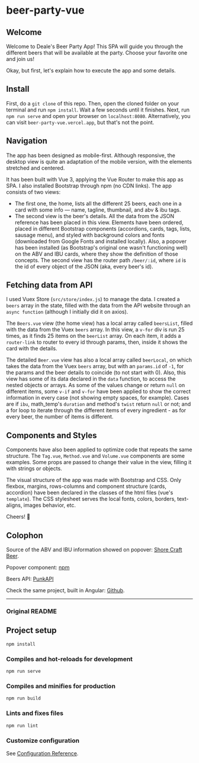 # beer-party-vue

## Welcome
Welcome to Deale's Beer Party App! This SPA will guide you through the different beers that will be available at the party. Choose your favorite one and join us!

Okay, but first, let's explain how to execute the app and some details.

## Install
First, do a `git clone` of this repo. Then, open the cloned folder on your terminal and run `npm install`. Wait a few seconds until it finishes. Next, run `npm run serve` and open your browser on `localhost:8080`. Alternatively, you can visit `beer-party-vue.vercel.app`, but that's not the point.

## Navigation
The app has been designed as mobile-first. Although responsive, the desktop view is quite an adaptation of the mobile version, with the elements stretched and centered.

It has been built with Vue 3, applying the Vue Router to make this app as SPA. I also installed Bootstrap through npm (no CDN links). The app consists of two views:
- The first one, the home, lists all the different 25 beers, each one in a card with some info — name, tagline, thumbnail, and abv & ibu tags.
- The second view is the beer's details. All the data from the JSON reference has been placed in this view. Elements have been ordered, placed in different Bootstrap components (accordions, cards, tags, lists, sausage menu), and styled with background colors and fonts (downloaded from Google Fonts and installed locally). Also, a popover has been installed (as Bootstrap's original one wasn't functioning well) on the ABV and IBU cards, where they show the definition of those concepts. The second view has the router path `/beer/:id`, where `id` is the id of every object of the JSON (aka, every beer's id).

## Fetching data from API
I used Vuex Store (`src/store/index.js`) to manage the data. I created a `beers` array in the state, filled with the data from the API website through an `async function` (although I initially did it on axios).

The `Beers.vue` view (the home view) has a local array called `beersList`, filled with the data from the Vuex `beers` array. In this view, a `v-for` div is run 25 times, as it finds 25 items on the `beerList` array. On each item, it adds a `router-link` to router to every id through params, then, inside it shows the card with the details.

The detailed `Beer.vue` view has also a local array called `beerLocal`, on which takes the data from the Vuex `beers` array, but with an `params.id` of `-1`, for the params and the beer details to coincide (to not start with 0). Also, this view has some of its data declared in the `data` function, to access the nested objects or arrays. As some of the values change or return `null` on different items, some `v-if` and `v-for` have been applied to show the correct information in every case (not showing empty spaces, for example). Cases are if `ibu`, math_temp's `duration` and method's `twist` return `null` or not; and a for loop to iterate through the different items of every ingredient - as for every beer, the number of items is different.

## Components and Styles
Components have also been applied to optimize code that repeats the same structure. The `Tag.vue`, `Method.vue` and `Volume.vue` components are some examples. Some props are passed to change their value in the view, filling it with strings or objects.

The visual structure of the app was made with Bootstrap and CSS. Only flexbox, margins, rows-columns and component structure (cards, accordion) have been declared in the classes of the html files (vue's `template`). The CSS stylesheet serves the local fonts, colors, borders, text-aligns, images behavior, etc.

Cheers! 🍻

## Colophon

Source of the ABV and IBU information showed on popover: [Shore Craft Beer](https://shorecraftbeer.com/abv-and-ibu-explained/).

Popover component: [npm](https://www.npmjs.com/package/vue3-popper)

Beers API: [PunkAPI](https://api.punkapi.com/v2/beers)

Check the same project, built in Angular: [Github](https://github.com/ferranfusalba/beer-party-angular).


---
### Original README

## Project setup
```
npm install
```

### Compiles and hot-reloads for development
```
npm run serve
```

### Compiles and minifies for production
```
npm run build
```

### Lints and fixes files
```
npm run lint
```

### Customize configuration
See [Configuration Reference](https://cli.vuejs.org/config/).
